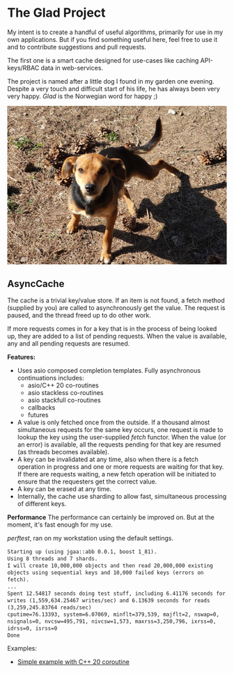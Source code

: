 # The Glad Project

My intent is to create a handful of useful algorithms, primarily for use in my own applications. But if you find something useful here, feel free to use it and to contribute suggestions and pull requests.

The first one is a smart cache designed for use-cases like caching API-keys/RBAC data in web-services. 

The project is named after a little dog I found in my garden one evening. Despite a very touch and difficult start of his life, he has always been very very happy. *Glad* is the Norwegian word for happy ;)

![Glad the dog](glad-the-dog/images/glad01.jpg)

## AsyncCache

The cache is a trivial key/value store. If an item is not found,
a fetch method (supplied by you) are called to asynchronously get the
value. The request is paused, and the thread freed up to do other work.

If more requests comes in for a key that is in the process of being looked up,
they are added to a list of pending requests. When the value is available,
any and all pending requests are resumed.

**Features:**
- Uses asio composed completion templates. Fully asynchronous continuations includes:
    - asio/C++ 20 co-routines
    - asio stackless co-routines
    - asio stackfull co-routines
    - callbacks
    - futures
- A value is only fetched once from the outside. If a thousand almost simultaneous requests for the same key occurs, one request is made to lookup the key using the user-supplied *fetch* functor. When the value (or an error) is available, all the requests pending for that key are resumed (as threads becomes available). 
- A key can be invalidated at any time, also when there is a fetch operation in progress and one or more requests are waiting for that key. If there are requests waiting, a new fetch operation will be initiated to ensure that the requesters get the correct value.
- A key can be erased at any time. 
- Internally, the cache use sharding to allow fast, simultaneous processing of different keys.

**Performance**
The performance can certainly be improved on. But at the moment, it's fast enough for my use.

*perftest*, ran on my workstation using the default settings.
```
Starting up (using jgaa::abb 0.0.1, boost 1_81).
Using 8 threads and 7 shards.
I will create 10,000,000 objects and then read 20,000,000 existing objects using sequential keys and 10,000 failed keys (errors on fetch).
...
Spent 12.54817 seconds doing test stuff, including 6.41176 seconds for writes (1,559,634.25467 writes/sec) and 6.13639 seconds for reads (3,259,245.83764 reads/sec)
cputime=76.13393, system=6.07069, minflt=379,539, majflt=2, nswap=0, nsignals=0, nvcsw=495,791, nivcsw=1,573, maxrss=3,250,796, ixrss=0, idrss=0, isrss=0
Done
```

Examples:
- [Simple example with C++ 20 coroutine](examples/cxx20-simple.cpp)
